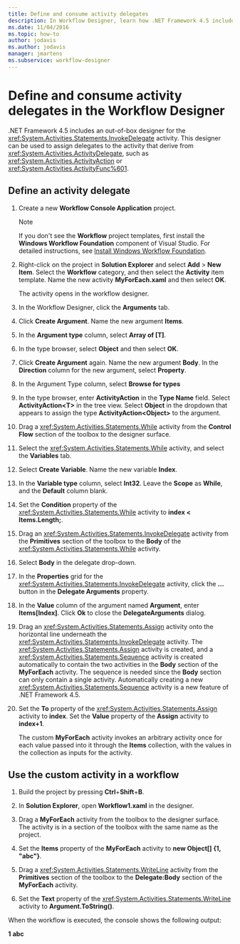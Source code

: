 ```yaml
---
title: Define and consume activity delegates
description: In Workflow Designer, learn how .NET Framework 4.5 includes an out-of-box designer for the InvokeDelegate activity you can use to define and consume activity delegates.
ms.date: 11/04/2016
ms.topic: how-to
author: jodavis
ms.author: jodavis
manager: jmartens
ms.subservice: workflow-designer
---
```

# Define and consume activity delegates in the Workflow Designer


.NET Framework 4.5 includes an out-of-box designer for the <xref:System.Activities.Statements.InvokeDelegate> activity. This designer can be used to assign delegates to the activity that derive from <xref:System.Activities.ActivityDelegate>, such as <xref:System.Activities.ActivityAction> or <xref:System.Activities.ActivityFunc%601>.

## Define an activity delegate

1. Create a new **Workflow Console Application** project.

   > [!NOTE]
   > If you don't see the **Workflow** project templates, first install the **Windows Workflow Foundation** component of Visual Studio. For detailed instructions, see [Install Windows Workflow Foundation](developing-applications-with-the-workflow-designer.md#install-windows-workflow-foundation).

3. Right-click on the project in **Solution Explorer** and select **Add** > **New Item**. Select the **Workflow** category, and then select the **Activity** item template. Name the new activity **MyForEach.xaml** and then select **OK**.

   The activity opens in the workflow designer.

4. In the Workflow Designer, click the **Arguments** tab.

5. Click **Create Argument**. Name the new argument **Items**.

6. In the **Argument type** column, select **Array of [T]**.

7. In the type browser, select **Object** and then select **OK**.

8. Click **Create Argument** again. Name the new argument **Body**. In the **Direction** column for the new argument, select **Property**.

9. In the Argument Type column, select **Browse for types**

10. In the type browser, enter **ActivityAction** in the **Type Name** field. Select **ActivityAction\<T>** in the tree view. Select **Object** in the dropdown that appears to assign the type **ActivityAction\<Object>** to the argument.

11. Drag a <xref:System.Activities.Statements.While> activity from the **Control Flow** section of the toolbox to the designer surface.

12. Select the <xref:System.Activities.Statements.While> activity, and select the **Variables** tab.

13. Select **Create Variable**. Name the new variable **Index**.

14. In the **Variable type** column, select **Int32**. Leave the **Scope** as **While**, and the **Default** column blank.

15. Set the **Condition** property of the <xref:System.Activities.Statements.While> activity to **index < Items.Length;**.

16. Drag an <xref:System.Activities.Statements.InvokeDelegate> activity from the **Primitives** section of the toolbox to the **Body** of the <xref:System.Activities.Statements.While> activity.

17. Select **Body** in the delegate drop-down.

18. In the **Properties** grid for the <xref:System.Activities.Statements.InvokeDelegate> activity, click the **...** button in the **Delegate Arguments** property.

19. In the **Value** column of the argument named **Argument**, enter **Items[Index]**. Click **Ok** to close the **DelegateArguments** dialog.

20. Drag an <xref:System.Activities.Statements.Assign> activity onto the horizontal line underneath the <xref:System.Activities.Statements.InvokeDelegate> activity. The  <xref:System.Activities.Statements.Assign> activity is created, and a <xref:System.Activities.Statements.Sequence> activity is created automatically to contain the two activities in the **Body** section of the **MyForEach** activity. The sequence is needed since the **Body** section can only contain a single activity. Automatically creating a new <xref:System.Activities.Statements.Sequence> activity is a new feature of .NET Framework 4.5.

21. Set the **To** property of the <xref:System.Activities.Statements.Assign> activity to **index**. Set the **Value** property of the **Assign** activity to **index+1**.

    The custom **MyForEach** activity invokes an arbitrary activity once for each value passed into it through the **Items** collection, with the values in the collection as inputs for the activity.

## Use the custom activity in a workflow

1. Build the project by pressing **Ctrl**+**Shift**+**B**.

2. In **Solution Explorer**, open **Workflow1.xaml** in the designer.

3. Drag a **MyForEach** activity from the toolbox to the designer surface. The activity is in a section of the toolbox with the same name as the project.

4. Set the **Items** property of the **MyForEach** activity to **new Object[] {1, "abc"}**.

5. Drag a <xref:System.Activities.Statements.WriteLine> activity from the **Primitives** section of the toolbox to the **Delegate:Body** section of the **MyForEach** activity.

6. Set the **Text** property of the <xref:System.Activities.Statements.WriteLine> activity to **Argument.ToString()**.

When the workflow is executed, the console shows the following output:

**1**
**abc**
